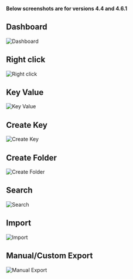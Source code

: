 **Below screenshots are for versions 4.4 and 4.6.1**

Dashboard
--------
![Dashboard](https://image.ibb.co/eQqPNQ/dashoboard.png "Dashboard")

Right click
--------
![Right click](https://image.ibb.co/ce1Lwk/right_click.png "Right click")

Key Value
--------
![Key Value](https://image.ibb.co/dnrnbk/key_value.png "Key Value")

Create Key
--------
![Create Key](https://image.ibb.co/ishSbk/create_file.png "Create Key")

Create Folder
--------
![Create Folder](https://image.ibb.co/dctYGk/create_folder.png "Create Folder")

Search 
-------
![Search](https://image.ibb.co/k93B2Q/search.png "Search")

Import 
-------
![Import](https://image.ibb.co/hG8B2Q/import.png "Import")

Manual/Custom Export
-------
![Manual Export](https://image.ibb.co/cN9JhQ/export.png "Manual Export")
